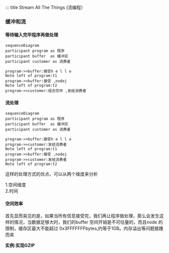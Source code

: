 ::: title Stream All The Things (流编程）
### 缓冲和流

#### 等待输入完毕程序再做处理
```
sequenceDiagram 
participant program as 程序
participant buffer  as 缓冲区
participant customer as 消费者

program->>buffer:接受h e l l o 
Note left of program:t1
program->>buffer:接受 ,nodej
Note left of program:t2
program->>customer:组合完毕 ,发给消费者
```

#### 流处理
```
sequenceDiagram 
participant program as 程序
participant buffer  as 缓冲区
participant customer as 消费者

program->>buffer:接受h e l l o 
program->>customer:发给消费者
Note left of program:t1
program->>buffer:接受 ,nodej
program->>customer:发给消费者
Note left of program:t2

```
这样的处理方式的优点，可以从两个维度来分析

1.空间维度  
2.时间

#### 空间效率

首先显而易见的是，如果当所有信息接受完，我们再让程序做处理，那么会发生这样的情况，当数据足够大时，我们的buffer 空间开销是不可估量的，而且node 的限制，缓存区最大不能超过 0x3FFFFFFFbytes,约等于1GB。内存溢出等问题接踵而来

**实例:实现GZIP**



